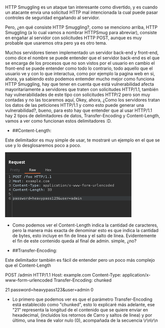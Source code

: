 HTTP Smuggling es un ataque tan interesante como divertido, y es cuando un atacante envía una solicitud HTTP mal intencionada la cual puede pasar controles de seguridad engañando al servidor.

Pero, ¿en qué consiste HTTP Smuggling?, como se menciono arriba, HTTP Smuggling (a lo cual vamos a nombrar HTTPSmug para abreviar), consiste en engañar al servidor con solicitudes HTTP POST, aunque es muy probable que usaremos otra pero ya es otro tema.

Muchos servidores tienen implementado un servidor back-end y front-end, como dice el nombre se puede entender que el servidor back-end es el que se encarga de los procesos que no son vistos por el usuario en cambio el front-end se puede entender como todo lo contrario, todo aquello que el usuario  ve y con lo que interactua, como por ejemplo la pagina web en si, ahora, ya sabiendo esto podemos entemder mucho mejor como funciona HTTP Smuggling, hay que tener en cuenta que está vulnerabilidad afecta mayoritariamente a servidores que traten con solicitudes HTTP/1.1, también hay vulnerabilidades de este tipo con solicitudes HTTP/2 pero son muy contadas y no las tocaremos aquí, Okey, ahora, ¿Como los servidores tratan los datos de las peticiones HTTP/1.1 y como esto puede generar una vulnerabilidad?, bueno, para esto hay que entender que al usar HTTP/1.1 hay 2 tipos de delimitadores de datos, Transfer-Encoding y Content-Length, vamos a ver como funcionan estos delimitadores :D.

- ##Content-Length:

Este delimitador es muy simple de usar, te mostraré un ejemplo en el que se use y lo desglosaremos poco a poco.

<img src="/Z-Imagenes/HTTPS1.png" />

- Como podemos ver el Content-Length indica la cantidad de caracteres, pero la manera más exacta de denominar esto es que indica la cantidad de bytes, esto incluye en fin de linea y el salto de linea. Evidentemente el fin de este contenido queda  al final de admin. simple, ¿no?

- ##Transfer-Encoding:

Este delimitador también es fácil de entender pero un poco más complejo que el Content-Length

POST /admin HTTP/1.1
Host: example.com
Content-Type: application/x-www-form-urlencoded
Transfer-Encoding: chunked

21
password=heavypass123&user=admin
0

- Lo primero que podemos ver es que el parámetro Transfer-Encoding está establecido como "chunked", esto lo explicaré más adelante, ese "21" representa la longitud de el contenido que se quiere enviar en  hexadecimal, (incluídos los retornos de Carro y saltos de linea) y por último, una linea de valor nulo (0), acompañada de la secuencia \r\n\r\n 






